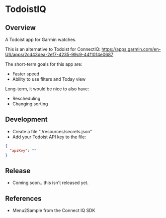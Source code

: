 # TodoistIQ

## Overview

A Todoist app for Garmin watches.

This is an alternative to Todoist for ConnectIQ:
https://apps.garmin.com/en-US/apps/2cd43dea-2ef7-4235-99c9-44f1014e0687

The short-term goals for this app are:

- Faster speed
- Ability to use filters and Today view

Long-term, it would be nice to also have:

- Rescheduling
- Changing sorting

## Development

- Create a file "./resources/secrets.json"
- Add your Todoist API key to the file:

```json
{
  "apiKey": ""
}
```

## Release

- Coming soon...this isn't released yet.

## References

- Menu2Sample from the Connect IQ SDK
